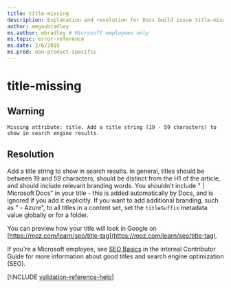 ```yaml
---
title: title-missing
description: Explanation and resolution for Docs build issue title-missing
author: meganbradley
ms.author: mbradley # Microsoft employees only
ms.topic: error-reference
ms.date: 2/6/2019
ms.prod: non-product-specific
---
```

# title-missing

## Warning

`Missing attribute: title. Add a title string (19 - 59 characters) to show in search engine results.`

## Resolution

Add a title string to show in search results. In general, titles should be between 19 and 59 characters, should be distinct from the H1 of the article, and should include relevant branding words. You shouldn't include " | Microsoft Docs" in your title - this is added automatically by Docs, and is ignored if you add it explicitly. If you want to add additional branding, such as " - Azure", to all titles in a content set, set the `titleSuffix` metadata value globally or for a folder.

You can preview how your title will look in Google on [https://moz.com/learn/seo/title-tag](https://moz.com/learn/seo/title-tag).

If you're a Microsoft employee, see [SEO Basics](https://review.docs.microsoft.com/en-us/help/contribute/contribute-how-to-write-seo-basics?branch=master) in the internal Contributor Guide for more information about good titles and search engine optimization (SEO).

[!INCLUDE [validation-reference-help](includes/validation-reference-help.md)]
